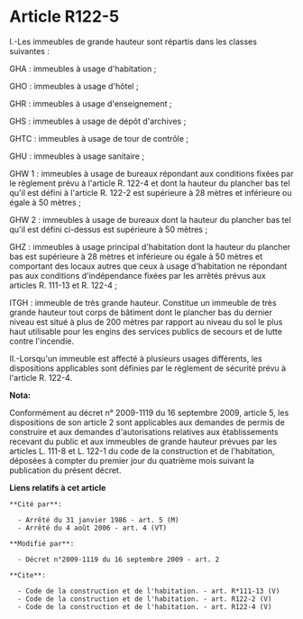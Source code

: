 # Article R122-5

I.-Les immeubles de grande hauteur sont répartis dans les classes suivantes : 

GHA : immeubles à usage d'habitation ; 

GHO : immeubles à usage d'hôtel ; 

GHR : immeubles à usage d'enseignement ; 

GHS : immeubles à usage de dépôt d'archives ; 

GHTC : immeubles à usage de tour de contrôle ; 

GHU : immeubles à usage sanitaire ; 

GHW 1 : immeubles à usage de bureaux répondant aux conditions fixées par le règlement prévu à l'article R. 122-4 et dont la
hauteur du plancher bas tel qu'il est défini à l'article R. 122-2 est supérieure à 28 mètres et inférieure ou égale à 50
mètres ; 

GHW 2 : immeubles à usage de bureaux dont la hauteur du plancher bas tel qu'il est défini ci-dessus est supérieure à 50
mètres ; 

GHZ : immeubles à usage principal d'habitation dont la hauteur du plancher bas est supérieure à 28 mètres et inférieure ou
égale à 50 mètres et comportant des locaux autres que ceux à usage d'habitation ne répondant pas aux conditions
d'indépendance fixées par les arrêtés prévus aux articles R. 111-13 et R. 122-4 ; 

ITGH : immeuble de très grande hauteur. Constitue un immeuble de très grande hauteur tout corps de bâtiment dont le plancher
bas du dernier niveau est situé à plus de 200 mètres par rapport au niveau du sol le plus haut utilisable pour les engins des
services publics de secours et de lutte contre l'incendie. 

II.-Lorsqu'un immeuble est affecté à plusieurs usages différents, les dispositions applicables sont définies par le règlement
de sécurité prévu à l'article R. 122-4.

**Nota:**

Conformément au décret n° 2009-1119 du 16 septembre 2009, article 5, les dispositions de son article 2 sont applicables aux
demandes de permis de construire et aux demandes d'autorisations relatives aux établissements recevant du public et aux
immeubles de grande hauteur prévues par les articles L. 111-8 et L. 122-1 du code de la construction et de l'habitation,
déposées à compter du premier jour du quatrième mois suivant la publication du présent décret.

**Liens relatifs à cet article**

	**Cité par**:

	  - Arrêté du 31 janvier 1986 - art. 5 (M)
	  - Arrêté du 4 août 2006 - art. 4 (VT)

	**Modifié par**:

	  - Décret n°2009-1119 du 16 septembre 2009 - art. 2

	**Cite**:

	  - Code de la construction et de l'habitation. - art. R*111-13 (V)
	  - Code de la construction et de l'habitation. - art. R122-2 (V)
	  - Code de la construction et de l'habitation. - art. R122-4 (V)
